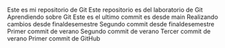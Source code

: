 Este es mi repositorio de Git
Este repositorio es del laboratorio de Git
Aprendiendo sobre Git
Este es el ultimo commit es desde main
Realizando cambios desde finaldesemestre
Segundo commit desde finaldesemestre
Primer commit de verano
Segundo commit de verano
Tercer commit de verano
Primer commit de GitHub
